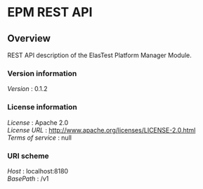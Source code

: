 # EPM REST API


<a name="overview"></a>
## Overview
REST API description of the ElasTest Platform Manager Module.


### Version information
*Version* : 0.1.2


### License information
*License* : Apache 2.0  
*License URL* : http://www.apache.org/licenses/LICENSE-2.0.html  
*Terms of service* : null


### URI scheme
*Host* : localhost:8180  
*BasePath* : /v1



